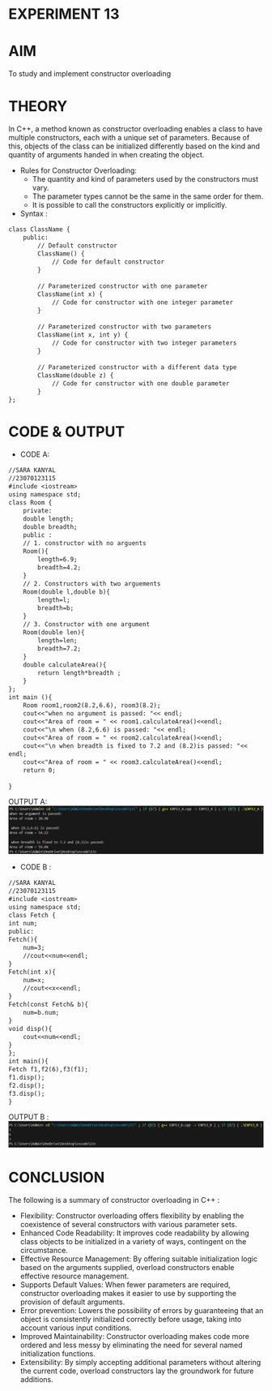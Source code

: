 #  EXPERIMENT 13
# AIM
To study and implement constructor overloading
# THEORY
In C++, a method known as constructor overloading enables a class to have multiple constructors, each with a unique set of parameters. Because of this, objects of the class can be initialized differently based on the kind and quantity of arguments handed in when creating the object. <BR>
* Rules for Constructor Overloading: <BR>
  * The quantity and kind of parameters used by the constructors must vary.
  * The parameter types cannot be the same in the same order for them.
  * It is possible to call the constructors explicitly or implicitly.
* Syntax :
```
class ClassName {
    public:
        // Default constructor
        ClassName() {
            // Code for default constructor
        }

        // Parameterized constructor with one parameter
        ClassName(int x) {
            // Code for constructor with one integer parameter
        }

        // Parameterized constructor with two parameters
        ClassName(int x, int y) {
            // Code for constructor with two integer parameters
        }

        // Parameterized constructor with a different data type
        ClassName(double z) {
            // Code for constructor with one double parameter
        }
};
```
# CODE & OUTPUT
* CODE A:
```
//SARA KANYAL
//23070123115
#include <iostream>
using namespace std;
class Room {
    private:
    double length;
    double breadth;
    public :
    // 1. constructor with no arguents
    Room(){
        length=6.9;
        breadth=4.2;
    }
    // 2. Constructors with two arguements
    Room(double l,double b){
        length=l;
        breadth=b;
    }
    // 3. Constructor with one argument 
    Room(double len){
        length=len;
        breadth=7.2;
    }
    double calculateArea(){
        return length*breadth ;
    }
};
int main (){
    Room room1,room2(8.2,6.6), room3(8.2);
    cout<<"when no argument is passed: "<< endl;
    cout<<"Area of room = " << room1.calculateArea()<<endl;
    cout<<"\n when (8.2,6.6) is passed: "<< endl;
    cout<<"Area of room = " << room2.calculateArea()<<endl;
    cout<<"\n when breadth is fixed to 7.2 and (8.2)is passed: "<< endl;
    cout<<"Area of room = " << room3.calculateArea()<<endl;
    return 0;

}
```
  OUTPUT A:
  ![13A](https://github.com/sarakanyal03/CDS_Experiment13/blob/main/13A.png)
* CODE B :
```
//SARA KANYAL
//23070123115
#include <iostream>
using namespace std;
class Fetch {
int num;
public:
Fetch(){
    num=3;
    //cout<<num<<endl;
}
Fetch(int x){
    num=x;
    //cout<<x<<endl;
}
Fetch(const Fetch& b){
    num=b.num;
}
void disp(){
    cout<<num<<endl;
}
};
int main(){
Fetch f1,f2(6),f3(f1);
f1.disp();
f2.disp();
f3.disp();
}
```
  OUTPUT B :
  ![13A](https://github.com/sarakanyal03/CDS_Experiment13/blob/main/13B.png)

# CONCLUSION 

The following is a  summary of constructor overloading in C++ : <BR>

* Flexibility: Constructor overloading offers flexibility by enabling the coexistence of several constructors with various parameter sets.
* Enhanced Code Readability: It improves code readability by allowing class objects to be initialized in a variety of ways, contingent on the circumstance.
* Effective Resource Management: By offering suitable initialization logic based on the arguments supplied, overload constructors enable effective resource management.
* Supports Default Values: When fewer parameters are required, constructor overloading makes it easier to use by supporting the provision of default arguments.
* Error prevention: Lowers the possibility of errors by guaranteeing that an object is consistently initialized correctly before usage, taking into account various input conditions.
* Improved Maintainability: Constructor overloading makes code more ordered and less messy by eliminating the need for several named initialization functions.
* Extensibility: By simply accepting additional parameters without altering the current code, overload constructors lay the groundwork for future additions.
